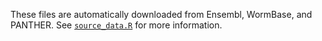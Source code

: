 These files are automatically downloaded from Ensembl, WormBase, and PANTHER. See [`source_data.R`](../R/source_data.R) for more information.
